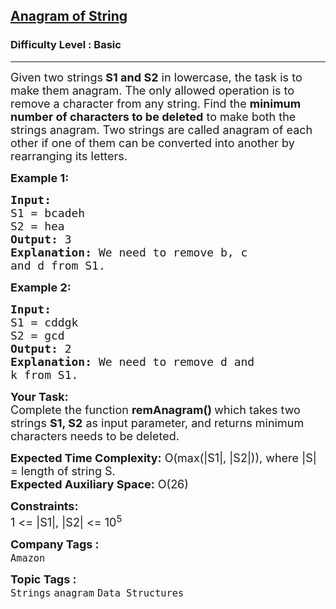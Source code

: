 <h2><a href="https://practice.geeksforgeeks.org/problems/anagram-of-string/1?page=1&difficulty[]=-1&category[]=Strings&sortBy=submissions">Anagram of String</a></h2><h3>Difficulty Level : Basic</h3><hr><div class="problems_problem_content__Xm_eO"><p><span style="font-size:18px">Given two strings<strong> S1 and S2</strong> in lowercase, the task is to make them anagram. The only allowed operation is to remove a character from any string. Find the&nbsp;<strong>minimum number of characters to be deleted</strong> to make both the strings anagram. Two strings are called anagram of each other if one of them can be converted into another by rearranging its letters.</span></p>

<p><strong><span style="font-size:18px">Example 1:</span></strong></p>

<pre><strong><span style="font-size:18px">Input:
</span></strong><span style="font-size:18px">S1 = bcadeh
S2 = hea
<strong>Output: </strong>3<strong>
Explanation: </strong>We need to remove b, c
and d from S1.</span>
</pre>

<p><strong><span style="font-size:18px">Example 2:</span></strong></p>

<pre><strong><span style="font-size:18px">Input:
</span></strong><span style="font-size:18px">S1 = cddgk
S2 = gcd
<strong>Output: </strong>2<strong>
Explanation: </strong>We need to remove d and
k from S1.</span></pre>

<p><strong><span style="font-size:18px">Your Task:</span></strong><br>
<span style="font-size:18px">Complete&nbsp;the function&nbsp;<strong>remAnagram()&nbsp;</strong>which takes two strings <strong>S1, S2</strong>&nbsp;as input parameter, and returns minimum characters needs to be deleted.</span></p>

<p><span style="font-size:18px"><strong>Expected Time Complexity:</strong>&nbsp;O(max(|S1|, |S2|)), where |S| = length of string S.<br>
<strong>Expected Auxiliary Space:</strong>&nbsp;O(26)</span></p>

<p><span style="font-size:18px"><strong>Constraints:</strong><br>
1 &lt;= |S1|, |S2| &lt;= 10<sup>5</sup></span></p>
</div><p><span style=font-size:18px><strong>Company Tags : </strong><br><code>Amazon</code>&nbsp;<br><p><span style=font-size:18px><strong>Topic Tags : </strong><br><code>Strings</code>&nbsp;<code>anagram</code>&nbsp;<code>Data Structures</code>&nbsp;